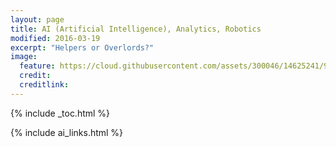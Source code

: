 ```yaml
---
layout: page
title: AI (Artificial Intelligence), Analytics, Robotics
modified: 2016-03-19
excerpt: "Helpers or Overlords?"
image:
  feature: https://cloud.githubusercontent.com/assets/300046/14625241/9a22d514-059e-11e6-8aa4-7a387673a418.jpg
  credit: 
  creditlink: 
---
```


{% include _toc.html %}

{% include ai_links.html %}
